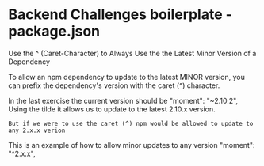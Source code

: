 # Backend Challenges boilerplate - package.json

Use the ^ (Caret-Character) to Always Use the the Latest Minor Version of a Dependency

To allow an npm dependency to update to the latest MINOR version, you can prefix the dependency's version with the caret (^) character.

In the last exercise the current version should be 
    "moment": "~2.10.2", Using the tilde it allows us to update to the latest 2.10.x version.
    
    But if we were to use the caret (^) npm would be allowed to update to any 2.x.x verion


This is an example of how to allow minor updates to any version
    "moment": "^2.x.x",


